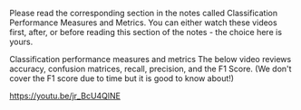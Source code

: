 Please read the corresponding section in the notes called Classification Performance Measures and Metrics. You can either watch these videos first, after, or before reading this section of the notes - the choice here is yours.

Classification performance measures and metrics
The below video reviews accuracy, confusion matrices, recall, precision, and the F1 Score. (We don't cover the F1 score due to time but it is good to know about!)

https://youtu.be/jr_BcU4QlNE
